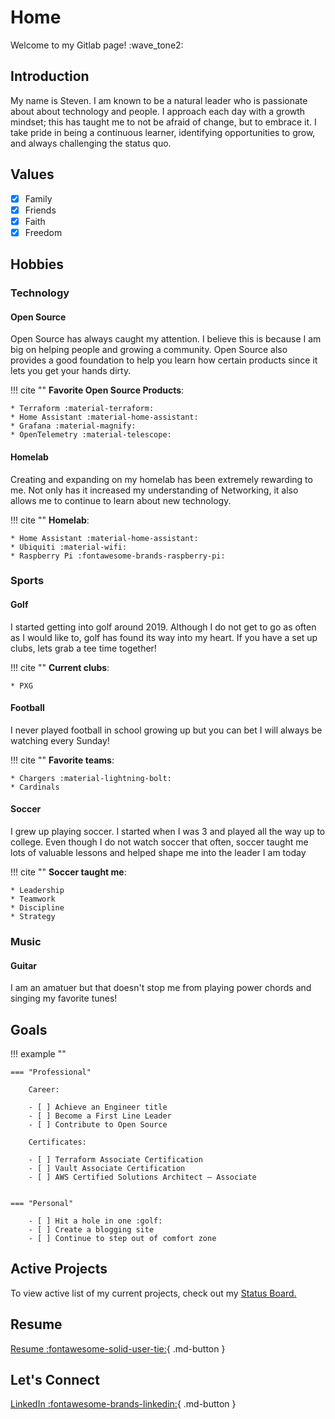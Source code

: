 # Home
Welcome to my Gitlab page! :wave_tone2:

## Introduction
My name is Steven. I am known to be a natural leader who is passionate about about technology and people. I approach each day with a growth mindset; this has taught me to not be afraid of change, but to embrace it. I take pride in being a continuous learner, identifying opportunities to grow, and always challenging the status quo.

## Values
- [x] Family
- [x] Friends
- [x] Faith
- [x] Freedom

## Hobbies

### Technology
#### Open Source
Open Source has always caught my attention. I believe this is because I am big on helping people and growing a community. Open Source also provides a good foundation to help you learn how certain products since it lets you get your hands dirty.

!!! cite ""
    **Favorite Open Source Products**:

    * Terraform :material-terraform:
    * Home Assistant :material-home-assistant:
    * Grafana :material-magnify:
    * OpenTelemetry :material-telescope:

#### Homelab
Creating and expanding on my homelab has been extremely rewarding to me. Not only has it increased my understanding of Networking, it also allows me to continue to learn about new technology.

!!! cite ""
    **Homelab**:

    * Home Assistant :material-home-assistant:
    * Ubiquiti :material-wifi:
    * Raspberry Pi :fontawesome-brands-raspberry-pi:

### Sports
#### Golf
I started getting into golf around 2019. Although I do not get to go as often as I would like to, golf has found its way into my heart. If you have a set up clubs, lets grab a tee time together!

!!! cite ""
    **Current clubs**:

    * PXG

#### Football
I never played football in school growing up but you can bet I will always be watching every Sunday!

!!! cite ""
    **Favorite teams**:

    * Chargers :material-lightning-bolt:
    * Cardinals

#### Soccer
I grew up playing soccer. I started when I was 3 and played all the way up to college. Even though I do not watch soccer that often, soccer taught me lots of valuable lessons and helped shape me into the leader I am today

!!! cite ""
    **Soccer taught me**:

    * Leadership
    * Teamwork
    * Discipline
    * Strategy

### Music
#### Guitar
I am an amatuer but that doesn't stop me from playing power chords and singing my favorite tunes!

## Goals
!!! example ""

    === "Professional"

        Career:

        - [ ] Achieve an Engineer title
        - [ ] Become a First Line Leader
        - [ ] Contribute to Open Source

        Certificates:

        - [ ] Terraform Associate Certification
        - [ ] Vault Associate Certification
        - [ ] AWS Certified Solutions Architect – Associate
        

    === "Personal"

        - [ ] Hit a hole in one :golf:
        - [ ] Create a blogging site
        - [ ] Continue to step out of comfort zone


## Active Projects
 To view active list of my current projects, check out my [Status Board.](https://github.com/users/stevejoluc/projects/2)

## Resume
[Resume :fontawesome-solid-user-tie:](https://registry.jsonresume.org/stevejoluc){ .md-button }

## Let's Connect

[LinkedIn :fontawesome-brands-linkedin:](https://www.linkedin.com/in/steven-lucero/){ .md-button }
